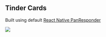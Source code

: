 ## Tinder Cards

Built using default [React Native PanResponder](https://reactnative.dev/docs/panresponder)

![](https://media.giphy.com/media/RMH9XAsmkA7URjA1WO/giphy.gif)
